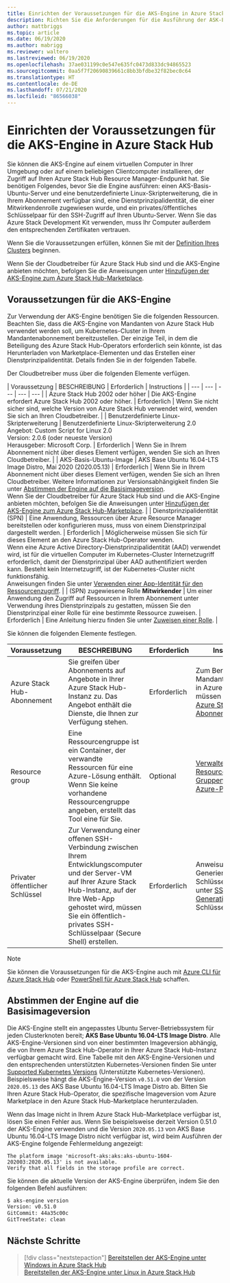 ```yaml
---
title: Einrichten der Voraussetzungen für die AKS-Engine in Azure Stack Hub
description: Richten Sie die Anforderungen für die Ausführung der ASK-Engine in Ihrer Azure Stack Hub-Instanz ein.
author: mattbriggs
ms.topic: article
ms.date: 06/19/2020
ms.author: mabrigg
ms.reviewer: waltero
ms.lastreviewed: 06/19/2020
ms.openlocfilehash: 37ae031199c0e547e635fc0473d833dc94865523
ms.sourcegitcommit: 0aa5f7f20690839661c8bb3bfdbe32f82bec0c64
ms.translationtype: HT
ms.contentlocale: de-DE
ms.lasthandoff: 07/21/2020
ms.locfileid: "86566038"
---
```

# <a name="set-up-the-prerequisites-for-the-aks-engine-on-azure-stack-hub"></a>Einrichten der Voraussetzungen für die AKS-Engine in Azure Stack Hub

Sie können die AKS-Engine auf einem virtuellen Computer in Ihrer Umgebung oder auf einem beliebigen Clientcomputer installieren, der Zugriff auf Ihren Azure Stack Hub Resource Manager-Endpunkt hat. Sie benötigen Folgendes, bevor Sie die Engine ausführen: einen AKS-Basis-Ubuntu-Server und eine benutzerdefinierte Linux-Skripterweiterung, die in Ihrem Abonnement verfügbar sind, eine Dienstprinzipalidentität, die einer Mitwirkendenrolle zugewiesen wurde, und ein privates/öffentliches Schlüsselpaar für den SSH-Zugriff auf Ihren Ubuntu-Server. Wenn Sie das Azure Stack Development Kit verwenden, muss Ihr Computer außerdem den entsprechenden Zertifikaten vertrauen.

Wenn Sie die Voraussetzungen erfüllen, können Sie mit der [Definition Ihres Clusters](azure-stack-kubernetes-aks-engine-deploy-cluster.md) beginnen.

Wenn Sie der Cloudbetreiber für Azure Stack Hub sind und die AKS-Engine anbieten möchten, befolgen Sie die Anweisungen unter [Hinzufügen der AKS-Engine zum Azure Stack Hub-Marketplace](../operator/azure-stack-aks-engine.md).

## <a name="prerequisites-for-the-aks-engine"></a>Voraussetzungen für die AKS-Engine

Zur Verwendung der AKS-Engine benötigen Sie die folgenden Ressourcen. Beachten Sie, dass die AKS-Engine von Mandanten von Azure Stack Hub verwendet werden soll, um Kubernetes-Cluster in Ihrem Mandantenabonnement bereitzustellen. Der einzige Teil, in dem die Beteiligung des Azure Stack Hub-Operators erforderlich sein könnte, ist das Herunterladen von Marketplace-Elementen und das Erstellen einer Dienstprinzipalidentität. Details finden Sie in der folgenden Tabelle.

Der Cloudbetreiber muss über die folgenden Elemente verfügen.

| Voraussetzung | BESCHREIBUNG | Erforderlich | Instructions |
| --- | --- | --- | --- | --- |
| Azure Stack Hub 2002 oder höher | Die AKS-Engine erfordert Azure Stack Hub 2002 oder höher. | Erforderlich | Wenn Sie nicht sicher sind, welche Version von Azure Stack Hub verwendet wird, wenden Sie sich an Ihren Cloudbetreiber. |
| Benutzerdefinierte Linux-Skripterweiterung | Benutzerdefinierte Linux-Skripterweiterung 2.0<br>Angebot: Custom Script for Linux 2.0<br>Version: 2.0.6 (oder neueste Version)<br>Herausgeber: Microsoft Corp. | Erforderlich | Wenn Sie in Ihrem Abonnement nicht über dieses Element verfügen, wenden Sie sich an Ihren Cloudbetreiber. |
| AKS-Basis-Ubuntu-Image | AKS Base Ubuntu 16.04-LTS Image Distro, Mai 2020 (2020.05.13) | Erforderlich | Wenn Sie in Ihrem Abonnement nicht über dieses Element verfügen, wenden Sie sich an Ihren Cloudbetreiber. Weitere Informationen zur Versionsabhängigkeit finden Sie unter [Abstimmen der Engine auf die Basisimageversion](#matching-engine-to-base-image-version).<br> Wenn Sie der Cloudbetreiber für Azure Stack Hub sind und die AKS-Engine anbieten möchten, befolgen Sie die Anweisungen unter [Hinzufügen der AKS-Engine zum Azure Stack Hub-Marketplace](../operator/azure-stack-aks-engine.md). |
| Dienstprinzipalidentität (SPN) |  Eine Anwendung, Ressourcen über Azure Resource Manager bereitstellen oder konfigurieren muss, muss von einem Dienstprinzipal dargestellt werden. | Erforderlich | Möglicherweise müssen Sie sich für dieses Element an den Azure Stack Hub-Operator wenden.<br>Wenn eine Azure Active Directory-Dienstprinzipalidentität (AAD) verwendet wird, ist für die virtuellen Computer im Kubernetes-Cluster Internetzugriff erforderlich, damit der Dienstprinzipal über AAD authentifiziert werden kann. Besteht kein Internetzugriff, ist der Kubernetes-Cluster nicht funktionsfähig.<br>Anweisungen finden Sie unter [Verwenden einer App-Identität für den Ressourcenzugriff](../operator/azure-stack-create-service-principals.md). |
| (SPN) zugewiesene Rolle **Mitwirkender** | Um einer Anwendung den Zugriff auf Ressourcen in Ihrem Abonnement unter Verwendung ihres Dienstprinzipals zu gestatten, müssen Sie den Dienstprinzipal einer Rolle für eine bestimmte Ressource zuweisen. | Erforderlich | Eine Anleitung hierzu finden Sie unter [Zuweisen einer Rolle](../operator/azure-stack-create-service-principals.md#assign-a-role). |


Sie können die folgenden Elemente festlegen.

| Voraussetzung | BESCHREIBUNG | Erforderlich | Instructions |
| --- | --- | --- | --- |
| Azure Stack Hub-Abonnement | Sie greifen über Abonnements auf Angebote in Ihrer Azure Stack Hub-Instanz zu. Das Angebot enthält die Dienste, die Ihnen zur Verfügung stehen. | Erforderlich | Zum Bereitstellen von Mandantenworkloads in Azure Stack Hub müssen Sie zuerst ein [Azure Stack Hub-Abonnement](./azure-stack-subscribe-services.md) erhalten. |
| Resource group | Eine Ressourcengruppe ist ein Container, der verwandte Ressourcen für eine Azure-Lösung enthält. Wenn Sie keine vorhandene Ressourcengruppe angeben, erstellt das Tool eine für Sie. | Optional | [Verwalten von Azure Resource Manager-Gruppen mithilfe des Azure-Portals](/azure/azure-resource-manager/manage-resource-groups-portal) |
| Privater öffentlicher Schlüssel | Zur Verwendung einer offenen SSH-Verbindung zwischen Ihrem Entwicklungscomputer und der Server-VM auf Ihrer Azure Stack Hub-Instanz, auf der Ihre Web-App gehostet wird, müssen Sie ein öffentlich-privates SSH-Schlüsselpaar (Secure Shell) erstellen. | Erforderlich | Anweisungen zum Generieren eines Schlüssels finden Sie unter [SSH Key Generation](./azure-stack-dev-start-howto-ssh-public-key.md) (SSH-Schlüsselgenerierung).|


> [!Note]  
> Sie können die Voraussetzungen für die AKS-Engine auch mit [Azure CLI für Azure Stack Hub](./azure-stack-version-profiles-azurecli2.md) oder [PowerShell für Azure Stack Hub](../operator/azure-stack-powershell-install.md) schaffen.

## <a name="matching-engine-to-base-image-version"></a>Abstimmen der Engine auf die Basisimageversion

Die AKS-Engine stellt ein angepasstes Ubuntu Server-Betriebssystem für jeden Clusterknoten bereit; **AKS Base Ubuntu 16.04-LTS Image Distro**. Alle AKS-Engine-Versionen sind von einer bestimmten Imageversion abhängig, die von Ihrem Azure Stack Hub-Operator in Ihrer Azure Stack Hub-Instanz verfügbar gemacht wird. Eine Tabelle mit den AKS-Engine-Versionen und den entsprechenden unterstützten Kubernetes-Versionen finden Sie unter [Supported Kubernetes Versions](https://github.com/Azure/aks-engine/blob/master/docs/topics/azure-stack.md#supported-aks-engine-versions) (Unterstützte Kubernetes-Versionen). Beispielsweise hängt die AKS-Engine-Version `v0.51.0` von der Version `2020.05.13` des AKS Base Ubuntu 16.04-LTS Image Distro ab. Bitten Sie Ihren Azure Stack Hub-Operator, die spezifische Imageversion vom Azure Marketplace in den Azure Stack Hub-Marketplace herunterzuladen.

Wenn das Image nicht in Ihrem Azure Stack Hub-Marketplace verfügbar ist, lösen Sie einen Fehler aus. Wenn Sie beispielsweise derzeit Version 0.51.0 der AKS-Engine verwenden und die Version `2020.05.13` von AKS Base Ubuntu 16.04-LTS Image Distro nicht verfügbar ist, wird beim Ausführen der AKS-Engine folgende Fehlermeldung angezeigt: 

```Text  
The platform image 'microsoft-aks:aks:aks-ubuntu-1604-202003:2020.05.13' is not available. 
Verify that all fields in the storage profile are correct.
```

Sie können die aktuelle Version der AKS-Engine überprüfen, indem Sie den folgenden Befehl ausführen:

```bash  
$ aks-engine version
Version: v0.51.0
GitCommit: 44a35c00c
GitTreeState: clean
```

## <a name="next-steps"></a>Nächste Schritte

> [!div class="nextstepaction"]
> [Bereitstellen der AKS-Engine unter Windows in Azure Stack Hub](azure-stack-kubernetes-aks-engine-deploy-windows.md)  
> [Bereitstellen der AKS-Engine unter Linux in Azure Stack Hub](azure-stack-kubernetes-aks-engine-deploy-linux.md)
